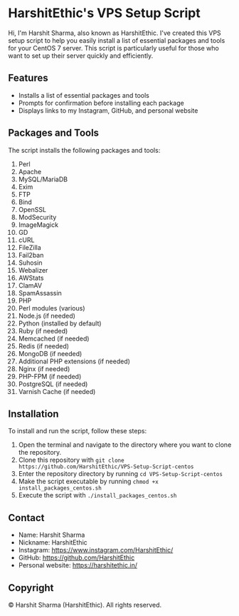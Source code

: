 # HarshitEthic's VPS Setup Script

Hi, I'm Harshit Sharma, also known as HarshitEthic. I've created this VPS setup script to help you easily install a list of essential packages and tools for your CentOS 7 server. This script is particularly useful for those who want to set up their server quickly and efficiently.

## Features

- Installs a list of essential packages and tools
- Prompts for confirmation before installing each package
- Displays links to my Instagram, GitHub, and personal website

## Packages and Tools

The script installs the following packages and tools:

1. Perl
2. Apache
3. MySQL/MariaDB
4. Exim
5. FTP
6. Bind
7. OpenSSL
8. ModSecurity
9. ImageMagick
10. GD
11. cURL
12. FileZilla
13. Fail2ban
14. Suhosin
15. Webalizer
16. AWStats
17. ClamAV
18. SpamAssassin
19. PHP
20. Perl modules (various)
21. Node.js (if needed)
22. Python (installed by default)
23. Ruby (if needed)
24. Memcached (if needed)
25. Redis (if needed)
26. MongoDB (if needed)
27. Additional PHP extensions (if needed)
28. Nginx (if needed)
29. PHP-FPM (if needed)
30. PostgreSQL (if needed)
31. Varnish Cache (if needed)

## Installation

To install and run the script, follow these steps:

1. Open the terminal and navigate to the directory where you want to clone the repository.
2. Clone this repository with `git clone https://github.com/HarshitEthic/VPS-Setup-Script-centos`
3. Enter the repository directory by running `cd VPS-Setup-Script-centos`
4. Make the script executable by running `chmod +x install_packages_centos.sh`
5. Execute the script with `./install_packages_centos.sh`

## Contact

- Name: Harshit Sharma
- Nickname: HarshitEthic
- Instagram: https://www.instagram.com/HarshitEthic/
- GitHub: https://github.com/HarshitEthic
- Personal website: https://harshitethic.in/

## Copyright

&copy; Harshit Sharma (HarshitEthic). All rights reserved.

